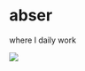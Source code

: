 # abser
where I daily work

<a title="Hits" target="_blank" href="https://github.com/yhyddr/abser"><img src="https://hits.b3log.org/b3log/hits.svg"></a>
